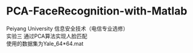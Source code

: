 # PCA-FaceRecognition-with-Matlab
Peiyang University 信息安全技术（电信专业选修）<br/>
实验三 通过PCA算法实现人脸匹配<br/>
使用的数据集为Yale_64*64.mat<br/>
